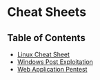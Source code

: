 # Cheat Sheets

## Table of Contents
+ [Linux Cheat Sheet ](Linux.md)  
+ [Windows Post Exploitation ](Windows_Pentest.md)  
+ [Web Application Pentest](WebApp_Pentest.md)  


